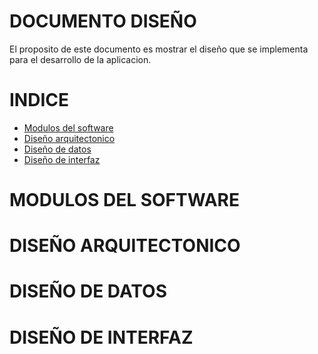 # DOCUMENTO DISEÑO
El proposito de este documento es mostrar el diseño que se implementa para el desarrollo de la aplicacion.

# INDICE
- [Modulos del software](#MODULOS%DEL%SOFTWARE)
- [Diseño arquitectonico](#DISEÑO%ARQUITECTONICO)
- [Diseño de datos](#DISEÑO%DE%DATOS)
- [Diseño de interfaz](#DISEÑO%DE%INTERFAZ)

# MODULOS DEL SOFTWARE

# DISEÑO ARQUITECTONICO

# DISEÑO DE DATOS

# DISEÑO DE INTERFAZ